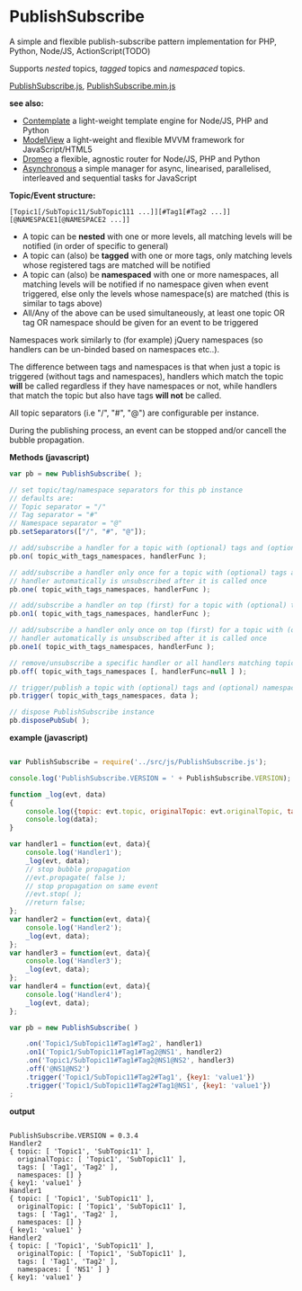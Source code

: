 PublishSubscribe
================

A simple and flexible publish-subscribe pattern implementation for PHP, Python, Node/JS, ActionScript(TODO)

Supports *nested* topics, *tagged* topics and *namespaced* topics.


[PublishSubscribe.js](https://raw.githubusercontent.com/foo123/PublishSubscribe/master/src/js/PublishSubscribe.js),  [PublishSubscribe.min.js](https://raw.githubusercontent.com/foo123/PublishSubscribe/master/src/js/PublishSubscribe.min.js)


**see also:**  

* [Contemplate](https://github.com/foo123/Contemplate) a light-weight template engine for Node/JS, PHP and Python
* [ModelView](https://github.com/foo123/modelview.js) a light-weight and flexible MVVM framework for JavaScript/HTML5
* [Dromeo](https://github.com/foo123/Dromeo) a flexible, agnostic router for Node/JS, PHP and Python
* [Asynchronous](https://github.com/foo123/asynchronous.js) a simple manager for async, linearised, parallelised, interleaved and sequential tasks for JavaScript


**Topic/Event structure:**

```text
[Topic1[/SubTopic11/SubTopic111 ...]][#Tag1[#Tag2 ...]][@NAMESPACE1[@NAMESPACE2 ...]]
```

* A topic can be **nested** with one or more levels, all matching levels will be notified (in order of specific to general)
* A topic can (also) be **tagged** with one or more tags, only matching levels whose registered tags are matched will be notified
* A topic can (also) be **namespaced** with one or more namespaces, all matching levels will be notified if no namespace given when event triggered, else only the levels whose namespace(s) are matched (this is similar to tags above)
* All/Any of the above can be used simultaneously, at least one topic OR tag OR namespace should be given for an event to be triggered

Namespaces work similarly to (for example) jQuery namespaces (so handlers can be un-binded based on namespaces etc..).

The difference between tags and namespaces is that when just a topic is triggered (without tags and namespaces), 
handlers which match the topic **will** be called regardless if they have namespaces or not, 
while handlers that match the topic but also have tags **will not** be called.

All topic separators (i.e "/", "#", "@") are configurable per instance.

During the publishing process, an event can be stopped and/or cancell the bubble propagation.



**Methods (javascript)**

```javascript
var pb = new PublishSubscribe( );

// set topic/tag/namespace separators for this pb instance
// defaults are:
// Topic separator = "/"
// Tag separator = "#"
// Namespace separator = "@"
pb.setSeparators(["/", "#", "@"]);

// add/subscribe a handler for a topic with (optional) tags and (optional) namespaces
pb.on( topic_with_tags_namespaces, handlerFunc );

// add/subscribe a handler only once for a topic with (optional) tags and (optional) namespaces
// handler automatically is unsubscribed after it is called once
pb.one( topic_with_tags_namespaces, handlerFunc );

// add/subscribe a handler on top (first) for a topic with (optional) tags and (optional) namespaces
pb.on1( topic_with_tags_namespaces, handlerFunc );

// add/subscribe a handler only once on top (first) for a topic with (optional) tags and (optional) namespaces
// handler automatically is unsubscribed after it is called once
pb.one1( topic_with_tags_namespaces, handlerFunc );

// remove/unsubscribe a specific handler or all handlers matching topic with (optional) tags and (optional) namespaces
pb.off( topic_with_tags_namespaces [, handlerFunc=null ] );

// trigger/publish a topic with (optional) tags and (optional) namespaces and pass any data as well
pb.trigger( topic_with_tags_namespaces, data );

// dispose PublishSubscribe instance
pb.disposePubSub( );

```


**example (javascript)**

```javascript

var PublishSubscribe = require('../src/js/PublishSubscribe.js');

console.log('PublishSubscribe.VERSION = ' + PublishSubscribe.VERSION);

function _log(evt, data)
{
    console.log({topic: evt.topic, originalTopic: evt.originalTopic, tags: evt.tags, namespaces: evt.namespaces});
    console.log(data);
}

var handler1 = function(evt, data){
    console.log('Handler1');
    _log(evt, data);
    // stop bubble propagation
    //evt.propagate( false );
    // stop propagation on same event
    //evt.stop( );
    //return false;
};
var handler2 = function(evt, data){
    console.log('Handler2');
    _log(evt, data);
};
var handler3 = function(evt, data){
    console.log('Handler3');
    _log(evt, data);
};
var handler4 = function(evt, data){
    console.log('Handler4');
    _log(evt, data);
};

var pb = new PublishSubscribe( )

    .on('Topic1/SubTopic11#Tag1#Tag2', handler1)
    .on1('Topic1/SubTopic11#Tag1#Tag2@NS1', handler2)
    .on('Topic1/SubTopic11#Tag1#Tag2@NS1@NS2', handler3)
    .off('@NS1@NS2')
    .trigger('Topic1/SubTopic11#Tag2#Tag1', {key1: 'value1'})
    .trigger('Topic1/SubTopic11#Tag2#Tag1@NS1', {key1: 'value1'})
;

```


**output**
```text

PublishSubscribe.VERSION = 0.3.4
Handler2
{ topic: [ 'Topic1', 'SubTopic11' ],
  originalTopic: [ 'Topic1', 'SubTopic11' ],
  tags: [ 'Tag1', 'Tag2' ],
  namespaces: [] }
{ key1: 'value1' }
Handler1
{ topic: [ 'Topic1', 'SubTopic11' ],
  originalTopic: [ 'Topic1', 'SubTopic11' ],
  tags: [ 'Tag1', 'Tag2' ],
  namespaces: [] }
{ key1: 'value1' }
Handler2
{ topic: [ 'Topic1', 'SubTopic11' ],
  originalTopic: [ 'Topic1', 'SubTopic11' ],
  tags: [ 'Tag1', 'Tag2' ],
  namespaces: [ 'NS1' ] }
{ key1: 'value1' }

```